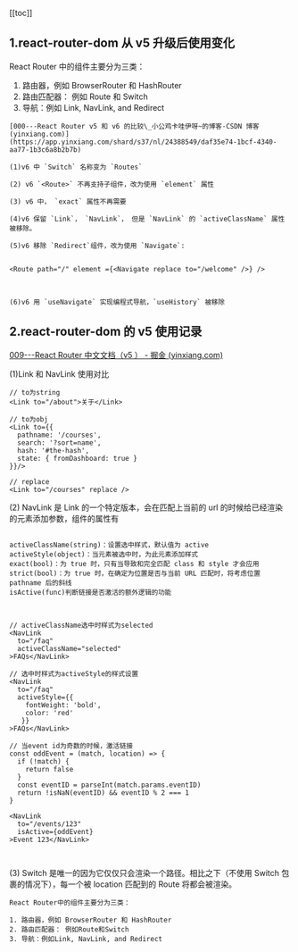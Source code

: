 [[toc]]

## 1.react-router-dom 从 v5 升级后使用变化

React Router 中的组件主要分为三类：

1. 路由器，例如 BrowserRouter 和 HashRouter
2. 路由匹配器： 例如 Route 和 Switch
3. 导航：例如 Link, NavLink, and Redirect

```
[000---React Router v5 和 v6 的比较\_小公鸡卡哇伊呀~的博客-CSDN 博客 (yinxiang.com)](https://app.yinxiang.com/shard/s37/nl/24388549/daf35e74-1bcf-4340-aa77-1b3c6a8b2b7b)

(1)v6 中 `Switch` 名称变为 `Routes`

(2) v6 `<Route>` 不再支持子组件，改为使用 `element` 属性

(3) v6 中， `exact` 属性不再需要

(4)v6 保留 `Link`， `NavLink`， 但是 `NavLink` 的 `activeClassName` 属性被移除。

(5)v6 移除 `Redirect`组件，改为使用 `Navigate`:


<Route path="/" element ={<Navigate replace to="/welcome" />} />



(6)v6 用 `useNavigate` 实现编程式导航，`useHistory` 被移除

```

## 2.react-router-dom 的 v5 使用记录

[009---React Router 中文文档（v5 ） - 掘金 (yinxiang.com)](https://app.yinxiang.com/shard/s37/nl/24388549/255a5de7-608e-4591-9203-c6edfa2f900e)

(1)Link 和 NavLink 使用对比

```
// to为string
<Link to="/about">关于</Link>

// to为obj
<Link to={{
  pathname: '/courses',
  search: '?sort=name',
  hash: '#the-hash',
  state: { fromDashboard: true }
}}/>

// replace
<Link to="/courses" replace />

```

(2) NavLink 是 Link 的一个特定版本，会在匹配上当前的 url 的时候给已经渲染的元素添加参数，组件的属性有

```

activeClassName(string)：设置选中样式，默认值为 active
activeStyle(object)：当元素被选中时，为此元素添加样式
exact(bool)：为 true 时，只有当导致和完全匹配 class 和 style 才会应用
strict(bool)：为 true 时，在确定为位置是否与当前 URL 匹配时，将考虑位置 pathname 后的斜线
isActive(func)判断链接是否激活的额外逻辑的功能



// activeClassName选中时样式为selected
<NavLink
  to="/faq"
  activeClassName="selected"
>FAQs</NavLink>

// 选中时样式为activeStyle的样式设置
<NavLink
  to="/faq"
  activeStyle={{
    fontWeight: 'bold',
    color: 'red'
   }}
>FAQs</NavLink>

// 当event id为奇数的时候，激活链接
const oddEvent = (match, location) => {
  if (!match) {
    return false
  }
  const eventID = parseInt(match.params.eventID)
  return !isNaN(eventID) && eventID % 2 === 1
}

<NavLink
  to="/events/123"
  isActive={oddEvent}
>Event 123</NavLink>



```

(3) Switch 是唯一的因为它仅仅只会渲染一个路径。相比之下（不使用 Switch 包裹的情况下），每一个被 location 匹配到的 Route 将都会被渲染。

```
React Router中的组件主要分为三类：

1. 路由器，例如 BrowserRouter 和 HashRouter
2. 路由匹配器： 例如Route和Switch
3. 导航：例如Link, NavLink, and Redirect

```
